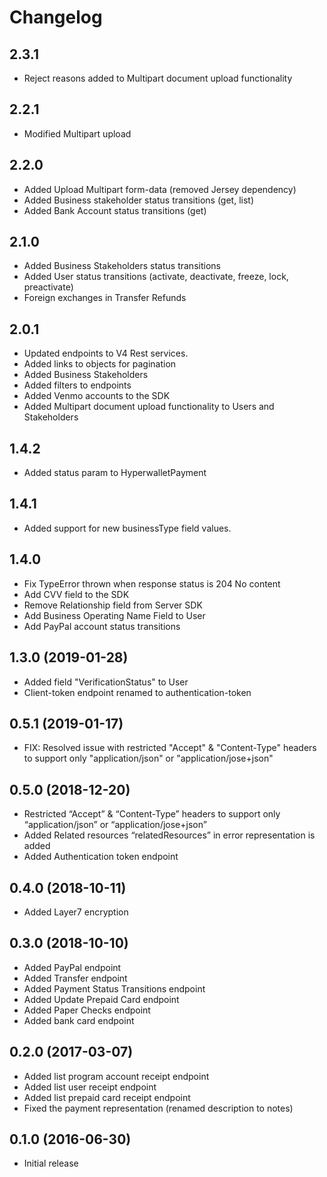 Changelog
=========
2.3.1
-----------------
- Reject reasons added to Multipart document upload functionality

2.2.1
-----------------
- Modified Multipart upload 

2.2.0
-----------------
- Added Upload Multipart form-data (removed Jersey dependency)
- Added Business stakeholder status transitions (get, list)
- Added Bank Account status transitions (get)


2.1.0
-----------------
- Added Business Stakeholders status transitions
- Added User status transitions (activate, deactivate, freeze, lock, preactivate)
- Foreign exchanges in Transfer Refunds

2.0.1
-----------------
- Updated endpoints to V4 Rest services.
- Added links to objects for pagination
- Added Business Stakeholders 
- Added filters to endpoints
- Added Venmo accounts to the SDK
- Added Multipart document upload functionality to Users and Stakeholders

1.4.2
------------------
- Added status param to HyperwalletPayment

1.4.1
-------------------
- Added support for new businessType field values. 

1.4.0
-------------------
- Fix TypeError thrown when response status is 204 No content
- Add CVV field to the SDK
- Remove Relationship field from Server SDK
- Add Business Operating Name Field to User
- Add PayPal account status transitions

1.3.0 (2019-01-28)
-------------------
- Added field "VerificationStatus" to User
- Client-token endpoint renamed to authentication-token

0.5.1 (2019-01-17)
-------------------
- FIX: Resolved issue with restricted "Accept" & "Content-Type" headers to support only "application/json" or "application/jose+json"

0.5.0 (2018-12-20)
-------------------

- Restricted “Accept” & “Content-Type” headers to support only “application/json” or “application/jose+json”
- Added Related resources “relatedResources” in error representation is added
- Added Authentication token endpoint

0.4.0 (2018-10-11)
-------------------

- Added Layer7 encryption

0.3.0 (2018-10-10)
-------------------

- Added PayPal endpoint
- Added Transfer endpoint
- Added Payment Status Transitions endpoint
- Added Update Prepaid Card endpoint
- Added Paper Checks endpoint
- Added bank card endpoint

0.2.0 (2017-03-07)
------------------

- Added list program account receipt endpoint
- Added list user receipt endpoint
- Added list prepaid card receipt endpoint
- Fixed the payment representation (renamed description to notes)

0.1.0 (2016-06-30)
------------------

- Initial release
